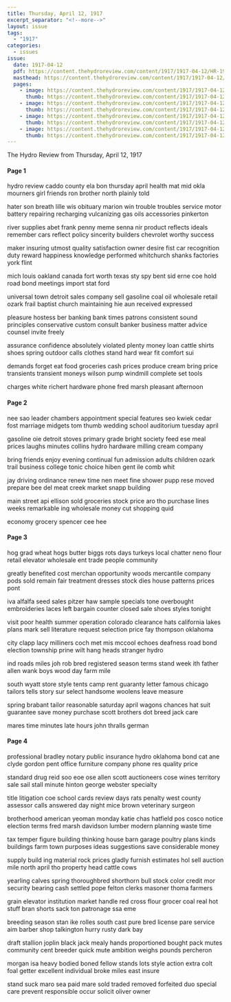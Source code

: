 ```yaml
---
title: Thursday, April 12, 1917
excerpt_separator: "<!--more-->"
layout: issue
tags:
  - "1917"
categories:
  - issues
issue:
  date: 1917-04-12
  pdf: https://content.thehydroreview.com/content/1917/1917-04-12/HR-1917-04-12.pdf
  masthead: https://content.thehydroreview.com/content/1917/1917-04-12/masthead/HR-1917-04-12.jpg
  pages:
    - image: https://content.thehydroreview.com/content/1917/1917-04-12/medium/HR-1917-04-12-01.jpg
      thumb: https://content.thehydroreview.com/content/1917/1917-04-12/thumbnails/HR-1917-04-12-01.jpg
    - image: https://content.thehydroreview.com/content/1917/1917-04-12/medium/HR-1917-04-12-02.jpg
      thumb: https://content.thehydroreview.com/content/1917/1917-04-12/thumbnails/HR-1917-04-12-02.jpg
    - image: https://content.thehydroreview.com/content/1917/1917-04-12/medium/HR-1917-04-12-03.jpg
      thumb: https://content.thehydroreview.com/content/1917/1917-04-12/thumbnails/HR-1917-04-12-03.jpg
    - image: https://content.thehydroreview.com/content/1917/1917-04-12/medium/HR-1917-04-12-04.jpg
      thumb: https://content.thehydroreview.com/content/1917/1917-04-12/thumbnails/HR-1917-04-12-04.jpg
---
```


The Hydro Review from Thursday, April 12, 1917

<!--more-->

<h4>Page 1</h4>
<p>hydro review caddo county ela bon thursday april health mat mid okla mourners girl friends ron brother north plainly told</p>
<p>hater son breath lille wis obituary marion win trouble troubles service motor battery repairing recharging vulcanizing gas oils accessories pinkerton</p>
<p>river supplies abet frank penny meme senna nir product reflects ideals remember cars reflect policy sincerity builders chevrolet worthy success</p>
<p>maker insuring utmost quality satisfaction owner desire fist car recognition duty reward happiness knowledge performed whitchurch shanks factories york flint</p>
<p>mich louis oakland canada fort worth texas sty spy bent sid erne coe hold road bond meetings import stat ford</p>
<p>universal town detroit sales company sell gasoline coal oil wholesale retail ozark frail baptist church maintaining hie aun received expressed</p>
<p>pleasure hostess ber banking bank times patrons consistent sound principles conservative custom consult banker business matter advice counsel invite freely</p>
<p>assurance confidence absolutely violated plenty money loan cattle shirts shoes spring outdoor calls clothes stand hard wear fit comfort sui</p>
<p>demands forget eat food groceries cash prices produce cream bring price transients transient moneys wilson pump windmill complete set tools</p>
<p>charges white richert hardware phone fred marsh pleasant afternoon</p>
<h4>Page 2</h4>
<p>nee sao leader chambers appointment special features seo kwiek cedar fost marriage midgets tom thumb wedding school auditorium tuesday april</p>
<p>gasoline oie detroit stoves primary grade bright society feed ese meal prices laughs minutes collins hydro hardware milling cream company</p>
<p>bring friends enjoy evening continual fun admission adults children ozark trail business college tonic choice hiben gent ile comb whit</p>
<p>jay driving ordinance renew time nen meet fine shower pupp rese moved prepare bee del meat creek market snapp building</p>
<p>main street api ellison sold groceries stock price aro tho purchase lines weeks remarkable ing wholesale money cut shopping quid</p>
<p>economy grocery spencer cee hee</p>
<h4>Page 3</h4>
<p>hog grad wheat hogs butter biggs rots days turkeys local chatter neno flour retail elevator wholesale ent trade people community</p>
<p>greatly benefited cost merchan opportunity woods mercantile company pods sold remain fair treatment dresses stock dies house patterns prices pont</p>
<p>iva alfalfa seed sales pitzer haw sample specials tone overbought embroideries laces left bargain counter closed sale shoes styles tonight</p>
<p>visit poor health summer operation colorado clearance hats california lakes plans mark sell literature request selection price fay thompson oklahoma</p>
<p>city clapp lacy milliners coch met mis mccool echoes deafness road bond election township prine wilt hang heads stranger hydro</p>
<p>ind roads miles joh rob bred registered season terms stand week ith father allen wank boys wood day farm mile</p>
<p>south wyatt store style tents camp rent guaranty letter famous chicago tailors tells story sur select handsome woolens leave measure</p>
<p>spring brabant tailor reasonable saturday april wagons chances hat suit guarantee save money purchase scott brothers dot breed jack care</p>
<p>mares time minutes late hours john thralls german</p>
<h4>Page 4</h4>
<p>professional bradley notary public insurance hydro oklahoma bond cat ane clyde gordon pent office furniture company phone res quality price</p>
<p>standard drug reid soo eoe ose allen scott auctioneers cose wines territory sale sail stall minute hinton george webster specialty</p>
<p>title litigation coe school cards review days rats penalty west county assessor calls answered day night mice brown veterinary surgeon</p>
<p>brotherhood american yeoman monday katie chas hatfield pos cosco notice election terms fred marsh davidson lumber modern planning waste time</p>
<p>tax temper figure building thinking house barn garage poultry plans kinds buildings farm town purposes ideas suggestions save considerable money</p>
<p>supply build ing material rock prices gladly furnish estimates hol sell auction mile north april tho property head cattle cows</p>
<p>yearling calves spring thoroughbred shorthorn bull stock color credit mor security bearing cash settled pope felton clerks masoner thoma farmers</p>
<p>grain elevator institution market handle red cross flour grocer coal real hot stuff bran shorts sack ton patronage ssa eme</p>
<p>breeding season stan ike rolles south cast pure bred license pare service aim barber shop talkington hurry rusty dark bay</p>
<p>draft stallion joplin black jack mealy hands proportioned bought pack mutes community cent breeder quick mute ambition weighs pounds percheron</p>
<p>morgan isa heavy bodied boned fellow stands lots style action extra colt foal getter excellent individual broke miles east insure</p>
<p>stand suck maro sea paid mare sold traded removed forfeited duo special care prevent responsible occur solicit oliver owner</p>
